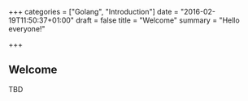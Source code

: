 +++
categories = ["Golang", "Introduction"]
date = "2016-02-19T11:50:37+01:00"
draft = false
title = "Welcome"
summary = "Hello everyone!"

+++

## Welcome

TBD
